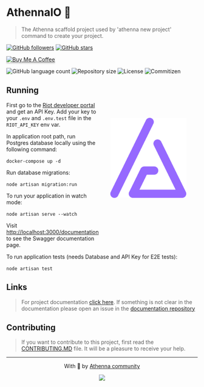 # AthennaIO 🦴

> The Athenna scaffold project used by 'athenna new project' command to create your project.

[![GitHub followers](https://img.shields.io/github/followers/athennaio.svg?style=social&label=Follow&maxAge=2592000)](https://github.com/athennaio?tab=followers)
[![GitHub stars](https://img.shields.io/github/stars/athennaio/athennaio.svg?style=social&label=Star&maxAge=2592000)](https://github.com/athennaio/athennaio/stargazers/)

<p>
    <a href="https://www.buymeacoffee.com/athenna" target="_blank"><img src="https://www.buymeacoffee.com/assets/img/custom_images/orange_img.png" alt="Buy Me A Coffee" style="height: 41px !important;width: 174px !important;box-shadow: 0px 3px 2px 0px rgba(190, 190, 190, 0.5) !important;-webkit-box-shadow: 0px 3px 2px 0px rgba(190, 190, 190, 0.5) !important;" ></a>
</p>

<p>
  <img alt="GitHub language count" src="https://img.shields.io/github/languages/count/athennaio/athennaio?style=for-the-badge&logo=appveyor">

  <img alt="Repository size" src="https://img.shields.io/github/repo-size/athennaio/athennaio?style=for-the-badge&logo=appveyor">

  <img alt="License" src="https://img.shields.io/badge/license-MIT-brightgreen?style=for-the-badge&logo=appveyor">

  <img alt="Commitizen" src="https://img.shields.io/badge/commitizen-friendly-brightgreen?style=for-the-badge&logo=appveyor">
</p>

<img src="https://raw.githubusercontent.com/AthennaIO/AthennaIO/9d2247f0afce10b754e171b0ac23062eeb2f5024/.github/logo.svg" width="200px" align="right" hspace="30px" vspace="100px">

## Running

First go to the [Riot developer portal](https://developer.riotgames.com/) and get an API
Key. Add your key to your `.env` and `.env.test` file in
the `RIOT_API_KEY` env var.

In application root path, run Postgres database locally
using the following command:

```shell
docker-compose up -d
```

Run database migrations:

```shell
node artisan migration:run
```

To run your application in watch mode:

```shell
node artisan serve --watch
```

Visit [http://localhost:3000/documentation](http://localhost:3000/documentation)
to see the Swagger documentation page.

To run application tests (needs Database and API Key for E2E tests):

```shell
node artisan test
```

## Links

> For project documentation [click here](https://athenna.io). If something is not clear in the documentation please open
> an issue in the [documentation repository](https://github.com/athennaio/docs)

## Contributing

> If you want to contribute to this project, first read
> the [CONTRIBUTING.MD](https://github.com/AthennaIO/AthennaIO/blob/develop/CONTRIBUTING.md) file. It will be a pleasure to
> receive your help.

---

<p align='center'>
  With 💜 by <a href='https://github.com/AthennaIO'>Athenna community</a>
</p>

<p align='center'>
  <a href='https://github.com/AthennaIO/AthennaIO/graphs/contributors'>
    <img src='https://contrib.rocks/image?repo=AthennaIO/AthennaIO'/>
  </a>
</p>
